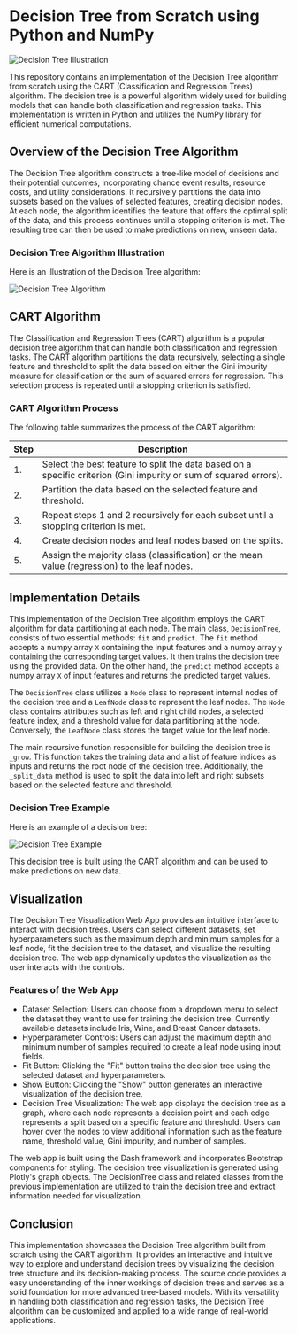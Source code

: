 # Decision Tree from Scratch using Python and NumPy

![Decision Tree Illustration](https://www.xoriant.com/cdn/ff/weqpbrtpXGjLpVQ_X-gWqsFlvjAxpv5Wv3xNW0A4vuQ/1602007254/public/2020-10/a-decisionTreesforClassification-AMachineLearningAlgorithm.jpg)

This repository contains an implementation of the Decision Tree algorithm from scratch using the CART (Classification and Regression Trees) algorithm. The decision tree is a powerful algorithm widely used for building models that can handle both classification and regression tasks. This implementation is written in Python and utilizes the NumPy library for efficient numerical computations.

## Overview of the Decision Tree Algorithm

The Decision Tree algorithm constructs a tree-like model of decisions and their potential outcomes, incorporating chance event results, resource costs, and utility considerations. It recursively partitions the data into subsets based on the values of selected features, creating decision nodes. At each node, the algorithm identifies the feature that offers the optimal split of the data, and this process continues until a stopping criterion is met. The resulting tree can then be used to make predictions on new, unseen data.

### Decision Tree Algorithm Illustration

Here is an illustration of the Decision Tree algorithm:

![Decision Tree Algorithm](https://www.saedsayad.com/images/Decision_Tree_1.png)

## CART Algorithm

The Classification and Regression Trees (CART) algorithm is a popular decision tree algorithm that can handle both classification and regression tasks. The CART algorithm partitions the data recursively, selecting a single feature and threshold to split the data based on either the Gini impurity measure for classification or the sum of squared errors for regression. This selection process is repeated until a stopping criterion is satisfied.

### CART Algorithm Process

The following table summarizes the process of the CART algorithm:

| Step | Description |
|------|-------------|
| 1.   | Select the best feature to split the data based on a specific criterion (Gini impurity or sum of squared errors). |
| 2.   | Partition the data based on the selected feature and threshold. |
| 3.   | Repeat steps 1 and 2 recursively for each subset until a stopping criterion is met. |
| 4.   | Create decision nodes and leaf nodes based on the splits. |
| 5.   | Assign the majority class (classification) or the mean value (regression) to the leaf nodes. |

## Implementation Details

This implementation of the Decision Tree algorithm employs the CART algorithm for data partitioning at each node. The main class, `DecisionTree`, consists of two essential methods: `fit` and `predict`. The `fit` method accepts a numpy array `X` containing the input features and a numpy array `y` containing the corresponding target values. It then trains the decision tree using the provided data. On the other hand, the `predict` method accepts a numpy array `X` of input features and returns the predicted target values.

The `DecisionTree` class utilizes a `Node` class to represent internal nodes of the decision tree and a `LeafNode` class to represent the leaf nodes. The `Node` class contains attributes such as left and right child nodes, a selected feature index, and a threshold value for data partitioning at the node. Conversely, the `LeafNode` class stores the target value for the leaf node.

The main recursive function responsible for building the decision tree is `_grow`. This function takes the training data and a list of feature indices as inputs and returns the root node of the decision tree. Additionally, the `_split_data` method is used to split the data into left and right subsets based on the selected feature and threshold.

### Decision Tree Example

Here is an example of a decision tree:

![Decision Tree Example](https://miro.medium.com/v2/resize:fit:720/format:webp/1*fGX0_gacojVa6-njlCrWZw.png)

This decision tree is built using the CART algorithm and can be used to make predictions on new data.

## Visualization

The Decision Tree Visualization Web App provides an intuitive interface to interact with decision trees. Users can select different datasets, set hyperparameters such as the maximum depth and minimum samples for a leaf node, fit the decision tree to the dataset, and visualize the resulting decision tree. The web app dynamically updates the visualization as the user interacts with the controls.

### Features of the Web App

- Dataset Selection: Users can choose from a dropdown menu to select the dataset they want to use for training the decision tree. Currently available datasets include Iris, Wine, and Breast Cancer datasets.
- Hyperparameter Controls: Users can adjust the maximum depth and minimum number of samples required to create a leaf node using input fields.
- Fit Button: Clicking the "Fit" button trains the decision tree using the selected dataset and hyperparameters.
- Show Button: Clicking the "Show" button generates an interactive visualization of the decision tree.
- Decision Tree Visualization: The web app displays the decision tree as a graph, where each node represents a decision point and each edge represents a split based on a specific feature and threshold. Users can hover over the nodes to view additional information such as the feature name, threshold value, Gini impurity, and number of samples.

The web app is built using the Dash framework and incorporates Bootstrap components for styling. The decision tree visualization is generated using Plotly's graph objects. The DecisionTree class and related classes from the previous implementation are utilized to train the decision tree and extract information needed for visualization.

## Conclusion

This implementation showcases the Decision Tree algorithm built from scratch using the CART algorithm. It provides an interactive and intuitive way to explore and understand decision trees by visualizing the decision tree structure and its decision-making process. The source code provides a easy understanding of the inner workings of decision trees and serves as a solid foundation for more advanced tree-based models. With its versatility in handling both classification and regression tasks, the Decision Tree algorithm can be customized and applied to a wide range of real-world applications.
